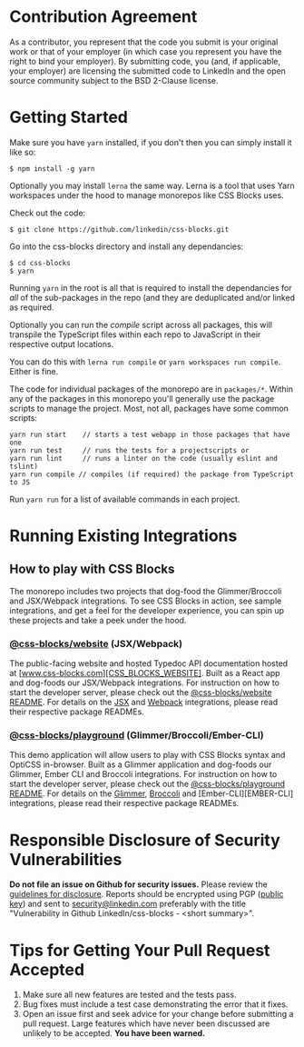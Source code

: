 Contribution Agreement
======================

As a contributor, you represent that the code you submit is your
original work or that of your employer (in which case you represent you
have the right to bind your employer).  By submitting code, you (and, if
applicable, your employer) are licensing the submitted code to LinkedIn
and the open source community subject to the BSD 2-Clause license. 

Getting Started
===============

Make sure you have `yarn` installed, if you don't then you can simply install it like so:

```
$ npm install -g yarn
```
Optionally you may install `lerna` the same way. Lerna is a tool that uses Yarn workspaces under the hood to manage monorepos like CSS Blocks uses.

Check out the code:

```
$ git clone https://github.com/linkedin/css-blocks.git
```

Go into the css-blocks directory and install any dependancies:

```
$ cd css-blocks
$ yarn
```
Running `yarn` in the root is all that is required to install the dependancies for _all_ of the sub-packages in the repo (and they are deduplicated and/or linked as required.

Optionally you can run the _compile_ script across all packages, this will
transpile the TypeScript files within each repo to JavaScript in their respective output locations.

You can do this with `lerna run compile` or `yarn workspaces run compile`. Either is fine.

The code for individual packages of the monorepo are in `packages/*`.
Within any of the packages in this monorepo you'll generally use the
package scripts to manage the project. Most, not all, packages have some common scripts:

```
yarn run start    // starts a test webapp in those packages that have one
yarn run test     // runs the tests for a projectscripts or
yarn run lint     // runs a linter on the code (usually eslint and tslint)
yarn run compile // compiles (if required) the package from TypeScript to JS
``` 

Run `yarn run` for a list of available commands in each project.

Running Existing Integrations
==================================================
How to play with CSS Blocks
---------------------------
The monorepo includes two projects that dog-food the Glimmer/Broccoli and JSX/Webpack integrations. To see CSS Blocks in action, see sample integrations, and get a feel for the developer experience, you can spin up these projects and take a peek under the hood.

### [@css-blocks/website][WEBSITE] (JSX/Webpack)
The public-facing website and hosted Typedoc API documentation hosted at [www.css-blocks.com][CSS_BLOCKS_WEBSITE]. Built as a React app and dog-foods our JSX/Webpack integrations. For instruction on how to start the developer server, please check out the [@css-blocks/website README][WEBSITE]. For details on the [JSX][JSX] and [Webpack][WEBPACK] integrations, please read their respective package READMEs.

### [@css-blocks/playground][PLAYGROUND] (Glimmer/Broccoli/Ember-CLI)
This demo application will allow users to play with CSS Blocks syntax and OptiCSS in-browser. Built as a Glimmer application and dog-foods our Glimmer, Ember CLI and Broccoli integrations. For instruction on how to start the developer server, please check out the [@css-blocks/playground README][PLAYGROUND]. For details on the [Glimmer][GLIMMER], [Broccoli][BROCCOLI] and [Ember-CLI][EMBER-CLI] integrations, please read their respective package READMEs.

Responsible Disclosure of Security Vulnerabilities
==================================================

**Do not file an issue on Github for security issues.**  Please review
the [guidelines for disclosure][disclosure_guidelines].  Reports should
be encrypted using PGP ([public key][pubkey]) and sent to
[security@linkedin.com][disclosure_email] preferably with the title
"Vulnerability in Github LinkedIn/css-blocks - &lt;short summary&gt;".

Tips for Getting Your Pull Request Accepted
===========================================

1. Make sure all new features are tested and the tests pass.
2. Bug fixes must include a test case demonstrating the error that it fixes.
3. Open an issue first and seek advice for your change before submitting
   a pull request. Large features which have never been discussed are
   unlikely to be accepted. **You have been warned.**

[disclosure_guidelines]: https://www.linkedin.com/help/linkedin/answer/62924
[pubkey]: https://www.linkedin.com/help/linkedin/answer/79676
[disclosure_email]: mailto:security@linkedin.com?subject=Vulnerability%20in%20Github%20LinkedIn/css-blocks%20-%20%3Csummary%3E
[WEBSITE]: ./packages/@css-blocks/website
[PLAYGROUND]: ./packages/@css-blocks/playground
[JSX]: ./packages/@css-blocks/jsx
[GLIMMER]: ./packages/@css-blocks/glimmer
[EMBER_CLI]: ./packages/@css-blocks/ember-cli
[WEBPACK]: ./packages/@css-blocks/webpack
[BROCCOLI]: ./packages/@css-blocks/broccoli
[CSS_BLOCKS_WEBSITE]: http://css-blocks.com
